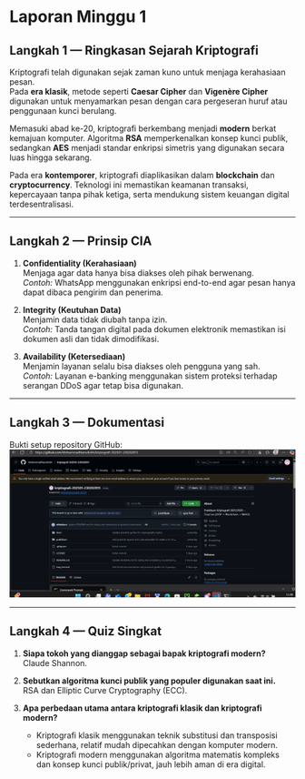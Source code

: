 # Laporan Minggu 1

## Langkah 1 — Ringkasan Sejarah Kriptografi
Kriptografi telah digunakan sejak zaman kuno untuk menjaga kerahasiaan pesan.  
Pada **era klasik**, metode seperti **Caesar Cipher** dan **Vigenère Cipher** digunakan untuk menyamarkan pesan dengan cara pergeseran huruf atau penggunaan kunci berulang.  

Memasuki abad ke-20, kriptografi berkembang menjadi **modern** berkat kemajuan komputer. Algoritma **RSA** memperkenalkan konsep kunci publik, sedangkan **AES** menjadi standar enkripsi simetris yang digunakan secara luas hingga sekarang.  

Pada era **kontemporer**, kriptografi diaplikasikan dalam **blockchain** dan **cryptocurrency**. Teknologi ini memastikan keamanan transaksi, kepercayaan tanpa pihak ketiga, serta mendukung sistem keuangan digital terdesentralisasi.

---

## Langkah 2 — Prinsip CIA
1. **Confidentiality (Kerahasiaan)**  
   Menjaga agar data hanya bisa diakses oleh pihak berwenang.  
   *Contoh:* WhatsApp menggunakan enkripsi end-to-end agar pesan hanya dapat dibaca pengirim dan penerima.

2. **Integrity (Keutuhan Data)**  
   Menjamin data tidak diubah tanpa izin.  
   *Contoh:* Tanda tangan digital pada dokumen elektronik memastikan isi dokumen asli dan tidak dimodifikasi.

3. **Availability (Ketersediaan)**  
   Menjamin layanan selalu bisa diakses oleh pengguna yang sah.  
   *Contoh:* Layanan e-banking menggunakan sistem proteksi terhadap serangan DDoS agar tetap bisa digunakan.

---

## Langkah 3 — Dokumentasi
Bukti setup repository GitHub:  
![Setup GitHub](screenshots/repo_setup.png)

---

## Langkah 4 — Quiz Singkat
1. **Siapa tokoh yang dianggap sebagai bapak kriptografi modern?**  
   Claude Shannon.

2. **Sebutkan algoritma kunci publik yang populer digunakan saat ini.**  
   RSA dan Elliptic Curve Cryptography (ECC).

3. **Apa perbedaan utama antara kriptografi klasik dan kriptografi modern?**  
   - Kriptografi klasik menggunakan teknik substitusi dan transposisi sederhana, relatif mudah dipecahkan dengan komputer modern.  
   - Kriptografi modern menggunakan algoritma matematis kompleks dan konsep kunci publik/privat, jauh lebih aman di era digital.

